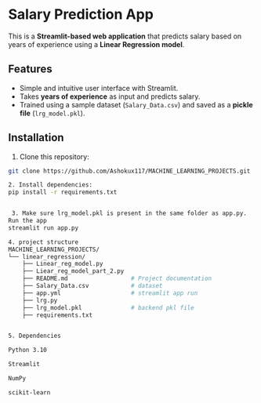 # Salary Prediction App

This is a **Streamlit-based web application** that predicts salary based on years of experience using a **Linear Regression model**.

## Features
- Simple and intuitive user interface with Streamlit.
- Takes **years of experience** as input and predicts salary.
- Trained using a sample dataset (`Salary_Data.csv`) and saved as a **pickle file** (`lrg_model.pkl`).

## Installation

1. Clone this repository:

```bash
git clone https://github.com/Ashokux117/MACHINE_LEARNING_PROJECTS.git

2. Install dependencies:
pip install -r requirements.txt


 3. Make sure lrg_model.pkl is present in the same folder as app.py.
Run the app
streamlit run app.py

4. project structure
MACHINE_LEARNING_PROJECTS/
└── linear_regression/
    ├── Linear_reg_model.py
    ├── Liear_reg_model_part_2.py
    ├── README.md                  # Project documentation
    ├── Salary_Data.csv            # dataset 
    ├── app.yml                    # streamlit app run
    ├── lrg.py                     
    ├── lrg_model.pkl              # backend pkl file
    ├── requirements.txt             


5. Dependencies

Python 3.10

Streamlit

NumPy

scikit-learn


